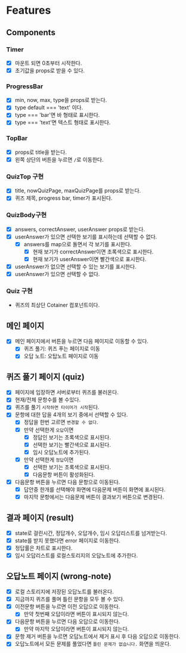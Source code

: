 # Features

## Components

### Timer

- [x] 마운트 되면 0초부터 시작한다.
- [x] 초기값을 props로 받을 수 있다.

### ProgressBar

- [x] min, now, max, type을 props로 받는다.
- [x] type default === 'text' 이다.
- [x] type === 'bar'면 바 형태로 표시한다.
- [x] type === 'text'면 텍스트 형태로 표시한다.

### TopBar

- [x] props로 title을 받는다.
- [x] 왼쪽 상단의 버튼을 누르면 `/`로 이동한다.

### QuizTop 구현

- [x] title, nowQuizPage, maxQuizPage를 props로 받는다.
- [x] 퀴즈 제목, progress bar, timer가 표시된다.

### QuizBody구현

- [x] answers, correctAnswer, userAnswer props로 받는다.
- [x] userAnswer가 있으면 선택한 보기를 표시하는데 선택할 수 없다.
  - [x] answers를 map으로 돌면서 각 보기를 표시한다.
    - [x] 현재 보기가 correctAnswer이면 초록색으로 표시한다.
    - [x] 현재 보기가 userAnswer이면 빨간색으로 표시한다.
- [x] userAnswer가 없으면 선택할 수 있는 보기를 표시한다.
- [x] userAnswer가 있으면 선택할 수 없다.

### Quiz 구현

- 퀴즈의 최상단 Cotainer 컴포넌트이다.

## 메인 페이지

- [x] 메인 페이지에서 버튼을 누르면 다음 페이지로 이동할 수 있다.
  - [x] 퀴즈 풀기: 퀴즈 푸는 페이지로 이동
  - [x] 오답 노트: 오탑노트 페이지로 이동

## 퀴즈 풀기 페이지 (quiz)

- [x] 페이지에 입장하면 서버로부터 퀴즈를 불러온다.
- [x] 현재/전체 문항수를 볼 수있다.
- [x] 퀴즈를 풀기 `시작하면 타이머가 시작`된다.
- [x] 문항에 대한 답을 4개의 보기 중에서 선택할 수 있다.
  - [x] 정답을 한번 고르면 `변경할 수 없다`.
  - [x] 만약 선택한게 `오답`이면
    - [x] 정답인 보기는 초록색으로 표시된다.
    - [x] 선택한 보기는 빨간색으로 표시된다.
    - [x] 임시 오답노트에 추가된다.
  - [x] 만약 선택한게 `정답`이면
    - [x] 선택한 보기는 초록색으로 표시된다.
    - [x] 다음문항 버튼이 활성화된다.
- [x] 다음문항 버튼을 누르면 다음 문항으로 이동된다.
  - [x] 답안중 한개를 선택해야 화면에 다음문제 버튼이 화면에 표시된다.
  - [x] 마지막 문항에서는 다음문제 버튼이 결과보기 버튼으로 변경된다.

## 결과 페이지 (result)

- [x] state로 걸린시간, 정답개수, 오답개수, 임시 오답리스트를 넘겨받는다.
- [x] state를 받지 못했다면 error 페이지로 이동한다.
- [x] 정답률은 차트로 표시한다.
- [x] 임시 오답리스트를 로컬스토리지의 오답노트에 추가한다.

## 오답노트 페이지 (wrong-note)

- [x] 로컬 스토리지에 저장된 오답노트를 불러온다.
- [x] 지금까지 퀴즈를 풀며 틀린 문항을 모두 볼 수 있다.
- [x] 이전문항 버튼을 누르면 이전 오답으로 이동한다.
  - [x] 만약 첫번째 오답이라면 버튼이 표시되지 않는다.
- [x] 다음문항 버튼을 누르면 다음 오답으로 이동한다.
  - [x] 만약 마지막 오답이라면 버튼이 표시되지 않는다.
- [x] 문항 제거 버튼을 누르면 오답노트에서 제거 표시 후 다음 오답으로 이동한다.
- [x] 오답노트에서 모든 문제를 풀었다면 `틀린 문제가 없습니다.` 화면을 띄운다.
